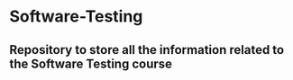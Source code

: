 # Software-Testing
## Repository to store all the information related to the Software Testing course